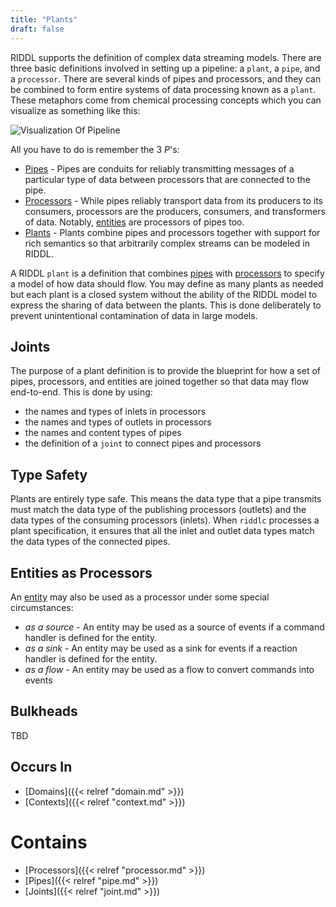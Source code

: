 ```yaml
---
title: "Plants"
draft: false
---
```


RIDDL supports the definition of complex data streaming models. There are three
basic definitions involved in setting up a pipeline:
a `plant`, a `pipe`, and a `processor`. There are several kinds of pipes and
processors, and they can be combined to form entire systems of data processing
known as a `plant`. These metaphors come from chemical processing concepts
which you can visualize as something like this:

![Visualization Of Pipeline](../chemical-plant.jpg)

All you have to do is remember the 3 _P_'s:
* [Pipes](pipe) - Pipes are conduits for reliably transmitting messages of a
  particular type of data between processors that are connected to the pipe.
* [Processors](processor) - While pipes reliably transport data from its
  producers to its consumers, processors are the producers, consumers, and
  transformers of data. Notably, [entities](../context/entity) are
  processors of pipes too.
* [Plants](plant) - Plants combine pipes and processors together with
  support for rich semantics so that arbitrarily complex streams can be
  modeled in RIDDL.


A RIDDL `plant` is a definition that combines [pipes](pipe) with
[processors](processor) to specify a model of how data should flow. You may
define as many plants as needed but each plant is a closed system without
the ability of the RIDDL model to express the sharing of data between the
plants. This is done deliberately to prevent unintentional contamination of
data in large models.

## Joints
The purpose of a plant definition is to provide the blueprint for how a set
of pipes, processors, and entities are joined together so that data may flow
end-to-end. This is done by using:
* the names and types of inlets in processors
* the names and types of outlets in processors
* the names and content types of pipes
* the definition of a `joint` to connect pipes and processors

## Type Safety
Plants are entirely type safe. This means the data type that a pipe
transmits must match the data type of the publishing processors (outlets) and
the data types of the consuming processors (inlets). When `riddlc` processes
a plant specification, it ensures that all the inlet and outlet data types
match the data types of the connected pipes.

## Entities as Processors
An [entity](entity) may also be used as a processor under some
special circumstances:
* _as a source_ - An entity may be used as a source of events if a command handler
  is defined for the entity.
* _as a sink_ - An entity may be used as a sink for events if a reaction handler
  is defined for the entity.
* _as a flow_ - An entity may be used as a flow to convert commands into events

## Bulkheads
TBD


## Occurs In
* [Domains]({{< relref "domain.md" >}})
* [Contexts]({{< relref "context.md" >}})

# Contains
* [Processors]({{< relref "processor.md" >}})
* [Pipes]({{< relref "pipe.md" >}})
* [Joints]({{< relref "joint.md" >}})